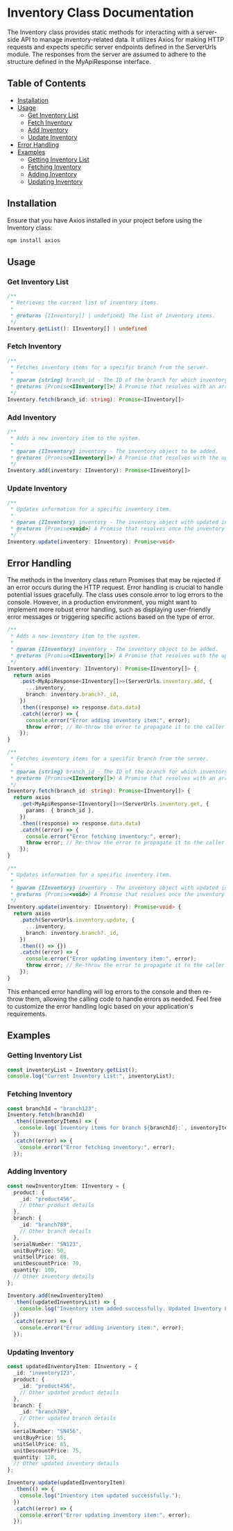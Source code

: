 # Inventory Class Documentation
The Inventory class provides static methods for interacting with a server-side API to manage inventory-related data. It utilizes Axios for making HTTP requests and expects specific server endpoints defined in the ServerUrls module. The responses from the server are assumed to adhere to the structure defined in the MyApiResponse interface.

## Table of Contents
 - [Installation](#installation)
 - [Usage](#usage)
    - [Get Inventory List](#get-inventory-list)
    - [Fetch Inventory](#fetch-inventory)
    - [Add Inventory](#add-inventory)
    - [Update Inventory](#update-inventory)
 - [Error Handling](#error-handling)
 - [Examples](#examples)
    - [Getting Inventory List](#getting-inventory-list)
    - [Fetching Inventory](#fetching-inventory)
    - [Adding Inventory](#adding-inventory)
    - [Updating Inventory](#updating-inventory)
## Installation
Ensure that you have Axios installed in your project before using the Inventory class:

```bash
npm install axios
```
## Usage
### Get Inventory List
```typescript
/**
 * Retrieves the current list of inventory items.
 *
 * @returns {IInventory[] | undefined} The list of inventory items.
 */
Inventory.getList(): IInventory[] | undefined
```
### Fetch Inventory
```typescript
/**
 * Fetches inventory items for a specific branch from the server.
 *
 * @param {string} branch_id - The ID of the branch for which inventory items are to be fetched.
 * @returns {Promise<IInventory[]>} A Promise that resolves with an array of inventory items for the specified branch.
 */
Inventory.fetch(branch_id: string): Promise<IInventory[]>
```
### Add Inventory
```typescript
/**
 * Adds a new inventory item to the system.
 *
 * @param {IInventory} inventory - The inventory object to be added.
 * @returns {Promise<IInventory[]>} A Promise that resolves with the updated list of inventory items after the addition.
 */
Inventory.add(inventory: IInventory): Promise<IInventory[]>
```
### Update Inventory
```typescript
/**
 * Updates information for a specific inventory item.
 *
 * @param {IInventory} inventory - The inventory object with updated information.
 * @returns {Promise<void>} A Promise that resolves once the inventory item is successfully updated.
 */
Inventory.update(inventory: IInventory): Promise<void>
```
## Error Handling
The methods in the Inventory class return Promises that may be rejected if an error occurs during the HTTP request. Error handling is crucial to handle potential issues gracefully. The class uses console.error to log errors to the console. However, in a production environment, you might want to implement more robust error handling, such as displaying user-friendly error messages or triggering specific actions based on the type of error.

```typescript
/**
 * Adds a new inventory item to the system.
 *
 * @param {IInventory} inventory - The inventory object to be added.
 * @returns {Promise<IInventory[]>} A Promise that resolves with the updated list of inventory items after the addition.
 */
Inventory.add(inventory: IInventory): Promise<IInventory[]> {
  return axios
    .post<MyApiResponse<IInventory[]>>(ServerUrls.inventory.add, {
      ...inventory,
      branch: inventory.branch?._id,
    })
    .then((response) => response.data.data)
    .catch((error) => {
      console.error("Error adding inventory item:", error);
      throw error; // Re-throw the error to propagate it to the caller
    });
}

/**
 * Fetches inventory items for a specific branch from the server.
 *
 * @param {string} branch_id - The ID of the branch for which inventory items are to be fetched.
 * @returns {Promise<IInventory[]>} A Promise that resolves with an array of inventory items for the specified branch.
 */
Inventory.fetch(branch_id: string): Promise<IInventory[]> {
  return axios
    .get<MyApiResponse<IInventory[]>>(ServerUrls.inventory.get, {
      params: { branch_id },
    })
    .then((response) => response.data.data)
    .catch((error) => {
      console.error("Error fetching inventory:", error);
      throw error; // Re-throw the error to propagate it to the caller
    });
}

/**
 * Updates information for a specific inventory item.
 *
 * @param {IInventory} inventory - The inventory object with updated information.
 * @returns {Promise<void>} A Promise that resolves once the inventory item is successfully updated.
 */
Inventory.update(inventory: IInventory): Promise<void> {
  return axios
    .patch(ServerUrls.inventory.update, {
      ...inventory,
      branch: inventory.branch?._id,
    })
    .then(() => {})
    .catch((error) => {
      console.error("Error updating inventory item:", error);
      throw error; // Re-throw the error to propagate it to the caller
    });
}
```
This enhanced error handling will log errors to the console and then re-throw them, allowing the calling code to handle errors as needed. Feel free to customize the error handling logic based on your application's requirements.

## Examples
### Getting Inventory List
```typescript
const inventoryList = Inventory.getList();
console.log("Current Inventory List:", inventoryList);
```
### Fetching Inventory
```typescript
const branchId = "branch123";
Inventory.fetch(branchId)
  .then((inventoryItems) => {
    console.log(`Inventory items for branch ${branchId}:`, inventoryItems);
  })
  .catch((error) => {
    console.error("Error fetching inventory:", error);
  });
```
### Adding Inventory
```typescript
const newInventoryItem: IInventory = {
  product: {
    _id: "product456",
    // Other product details
  },
  branch: {
    _id: "branch789",
    // Other branch details
  },
  serialNumber: "SN123",
  unitBuyPrice: 50,
  unitSellPrice: 80,
  unitDescountPrice: 70,
  quantity: 100,
  // Other inventory details
};

Inventory.add(newInventoryItem)
  .then((updatedInventoryList) => {
    console.log("Inventory item added successfully. Updated Inventory List:", updatedInventoryList);
  })
  .catch((error) => {
    console.error("Error adding inventory item:", error);
  });
```
### Updating Inventory
```typescript
const updatedInventoryItem: IInventory = {
  _id: "inventory123",
  product: {
    _id: "product456",
    // Other updated product details
  },
  branch: {
    _id: "branch789",
    // Other updated branch details
  },
  serialNumber: "SN456",
  unitBuyPrice: 55,
  unitSellPrice: 85,
  unitDescountPrice: 75,
  quantity: 120,
  // Other updated inventory details
};

Inventory.update(updatedInventoryItem)
  .then(() => {
    console.log("Inventory item updated successfully.");
  })
  .catch((error) => {
    console.error("Error updating inventory item:", error);
  });
```


